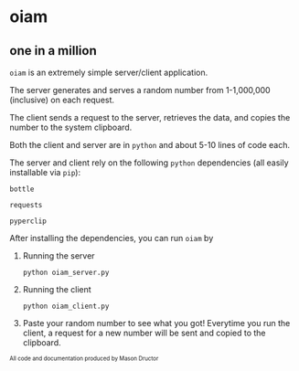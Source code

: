 # oiam
## one in a million

`oiam` is an extremely simple server/client application. 

The server generates and serves a random number from 1-1,000,000 (inclusive) on each request.

The client sends a request to the server, retrieves the data, and copies the number to the system clipboard.

Both the client and server are in `python` and about 5-10 lines of code each.

The server and client rely on the following `python` dependencies (all easily installable via `pip`):

`bottle`

`requests`

`pyperclip`

After installing the dependencies, you can run `oiam` by

1) Running the server

    `python oiam_server.py`

2) Running the client

    `python oiam_client.py`

3) Paste your random number to see what you got! Everytime
you run the client, a request for a new number will be sent and copied to 
the clipboard.



<sup><sub>All code and documentation produced by Mason Dructor<sup><sub>


